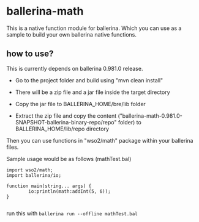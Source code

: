 # ballerina-math

This is a native function module for ballerina. Which you can use as a sample to build your own ballerina native functions.

## how to use?

This is currently depends on ballerina 0.981.0 release. 

 - Go to the project folder and build using "mvn clean install"
 
 - There will be a zip file and a jar file inside the target directory

 - Copy the jar file to BALLERINA_HOME/bre/lib folder
 
 - Extract the zip file and copy the content ("ballerina-math-0.981.0-SNAPSHOT-ballerina-binary-repo/repo" folder)
 to BALLERINA_HOME/lib/repo directory

Then you can use functions in "wso2/math" package within your ballerina files.

Sample usage would be as follows (mathTest.bal)

```
import wso2/math;
import ballerina/io;

function main(string... args) {
        io:println(math:addInt(5, 6));
}


```

run this with `ballerina run --offline mathTest.bal`

